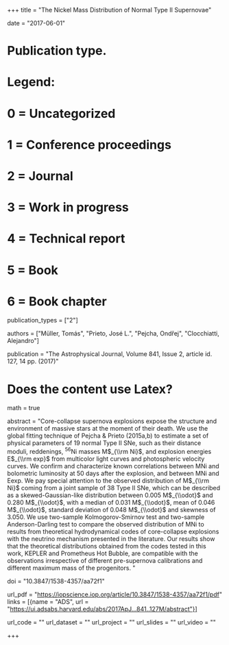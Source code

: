 +++
title = "The Nickel Mass Distribution of Normal Type II Supernovae"

date = "2017-06-01"

# Publication type.
# Legend:
# 0 = Uncategorized
# 1 = Conference proceedings
# 2 = Journal
# 3 = Work in progress
# 4 = Technical report
# 5 = Book
# 6 = Book chapter
publication_types = ["2"]

authors = ["Müller, Tomás", "Prieto, José L.", "Pejcha, Ondřej", "Clocchiatti, Alejandro"]

publication = "The Astrophysical Journal, Volume 841, Issue 2, article id. 127, 14 pp. (2017)"

# Does the content use Latex?
math = true

abstract = "Core-collapse supernova explosions expose the structure and environment of massive stars at the moment of their death. We use the global fitting technique of Pejcha & Prieto (2015a,b) to estimate a set of physical parameters of 19 normal Type II SNe, such as their distance moduli, reddenings, $^{56}$Ni masses M$_{\\rm Ni}$, and explosion energies E$_{\\rm exp}$ from multicolor light curves and photospheric velocity curves. We confirm and characterize known correlations between MNi and bolometric luminosity at 50 days after the explosion, and between MNi and Eexp. We pay special attention to the observed distribution of M$_{\\rm Ni}$ coming from a joint sample of 38 Type II SNe, which can be described as a skewed-Gaussian-like distribution between 0.005 M$_{\\odot}$ and 0.280 M$_{\\odot}$, with a median of 0.031 M$_{\\odot}$, mean of 0.046 M$_{\\odot}$, standard deviation of 0.048 M$_{\\odot}$ and skewness of 3.050. We use two-sample Kolmogorov-Smirnov test and two-sample Anderson-Darling test to compare the observed distribution of MNi to results from theoretical hydrodynamical codes of core-collapse explosions with the neutrino mechanism presented in the literature. Our results show that the theoretical distributions obtained from the codes tested in this work, KEPLER and Prometheus Hot Bubble, are compatible with the observations irrespective of different pre-supernova calibrations and different maximum mass of the progenitors. "

doi = "10.3847/1538-4357/aa72f1"

url_pdf = "https://iopscience.iop.org/article/10.3847/1538-4357/aa72f1/pdf"
links = [{name = "ADS", url = "https://ui.adsabs.harvard.edu/abs/2017ApJ...841..127M/abstract"}]

url_code = ""
url_dataset = ""
url_project = ""
url_slides = ""
url_video = ""

+++

